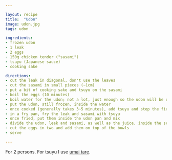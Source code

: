 ```yaml
---

layout: recipe
title:  "Udon"
image: udon.jpg
tags: udon

ingredients:
- frozen udon
- 1 leak
- 2 eggs
- 150g chicken tender ("sasami")
- tsuyu (Japanese sauce)
- cooking sake

directions:
- cut the leak in diagonal, don't use the leaves
- cut the sasami in small pieces (~1cm)
- put a bit of cooking sake and tsuyu on the sasami
- boil the eggs (10 minutes)
- boil water for the udon; not a lot, just enough so the udon will be under water
- put the udon, still frozen, inside the water
- once cooked (generally takes 3~5 minutes), add tsuyu and stop the fire
- in a fry pan, fry the leak and sasami with tsuyu
- once fried, put them inside the udon pan and mix
- divide the udon, leak and sasami, as well as the juice, inside the serving boals
- cut the eggs in two and add them on top of the bowls
- serve

---
```


For 2 persons.
For tsuyu I use <a href="umaitare.html">umai tare</a>.
